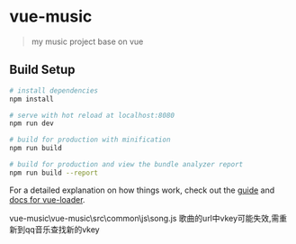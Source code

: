 # vue-music

> my music project base on vue

## Build Setup

``` bash
# install dependencies
npm install

# serve with hot reload at localhost:8080
npm run dev

# build for production with minification
npm run build

# build for production and view the bundle analyzer report
npm run build --report
```

For a detailed explanation on how things work, check out the [guide](http://vuejs-templates.github.io/webpack/) and [docs for vue-loader](http://vuejs.github.io/vue-loader).

vue-music\vue-music\src\common\js\song.js  歌曲的url中vkey可能失效,需重新到qq音乐查找新的vkey
